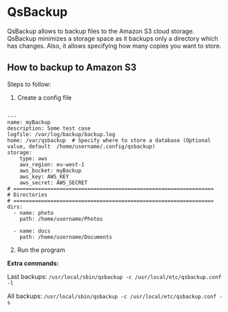 # QsBackup

QsBackup allows to backup files to the Amazon S3 cloud storage. QsBackup minimizes a storage space as it backups only a directory which has changes. Also, it allows specifying how many copies you want to store.

## How to backup to Amazon S3

Steps to follow:

  1. Create a config file

```

---
name: myBackup
description: Some test case
logfile: /var/log/backup/backup.log
home: /var/qsbackup  # Specify where to store a database (Optional value, default  /home/username/.config/qsbackup)
storage:
    type: aws
    aws_region: eu-west-1
    aws_bucket: myBackup
    aws_key: AWS_KEY
    aws_secret: AWS_SECRET
# =================================================================
# Directories
# =================================================================
dirs:
  - name: photo
    path: /home/username/Photos

  - name: docs
    path: /home/username/Documents
```

  2. Run the program

**Extra commands:**

Last backups: `/usr/local/sbin/qsbackup -c /usr/local/etc/qsbackup.conf -l`

All backups: `/usr/local/sbin/qsbackup -c /usr/local/etc/qsbackup.conf -s`